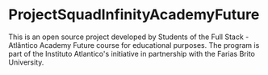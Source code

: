 # ProjectSquadInfinityAcademyFuture
This is an open source project developed by Students of the Full Stack - Atlântico Academy Future course for educational purposes. The program is part of the Instituto Atlantico's initiative in partnership with the Farias Brito University.
